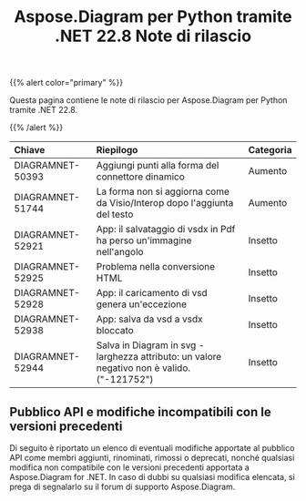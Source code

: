 ﻿---
title: Aspose.Diagram per Python tramite .NET 22.8 Note di rilascio
type: docs
weight: 19
url: /it/python-net/aspose-diagram-for-python-via-net-22-8-release-notes/
---
{{% alert color="primary" %}} 

Questa pagina contiene le note di rilascio per Aspose.Diagram per Python tramite .NET 22.8.

{{% /alert %}} 

|**Chiave**|**Riepilogo**|**Categoria**|
|:- |:- |:- |
|DIAGRAMNET-50393|Aggiungi punti alla forma del connettore dinamico|Aumento|
|DIAGRAMNET-51744|La forma non si aggiorna come da Visio/Interop dopo l'aggiunta del testo|Aumento|
|DIAGRAMNET-52921|App: il salvataggio di vsdx in Pdf ha perso un'immagine nell'angolo|Insetto|
|DIAGRAMNET-52925|Problema nella conversione HTML|Insetto|
|DIAGRAMNET-52928|App: il caricamento di vsd genera un'eccezione|Insetto|
|DIAGRAMNET-52938|App: salva da vsd a vsdx bloccato|Insetto|
|DIAGRAMNET-52944|Salva in Diagram in svg - larghezza attributo: un valore negativo non è valido. ("-121752")|Insetto|

## **Pubblico API e modifiche incompatibili con le versioni precedenti**
Di seguito è riportato un elenco di eventuali modifiche apportate al pubblico API come membri aggiunti, rinominati, rimossi o deprecati, nonché qualsiasi modifica non compatibile con le versioni precedenti apportata a Aspose.Diagram for .NET. In caso di dubbi su qualsiasi modifica elencata, si prega di segnalarlo su il forum di supporto Aspose.Diagram.